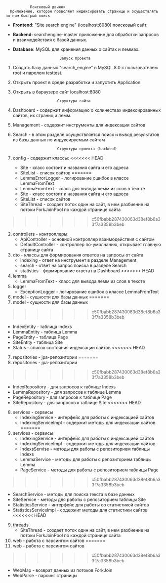 

               Поисковый движок
      Приложение, которое позволяет индексировать страницы и осуществлять по ним быстрый поиск

- **Frontend:** "Site search engine" (localhost:8080) поисковый сайт.
- **Backend:** searchengine-master приложение для обработки запросов и взаимодействия с базой данных.
- **Database:** MySQL для хранения данных о сайтах и леммах.

                           Запуск проекта
1. Создать базу данных "search_engine" в MySQL 8.0 с пользователем root и паролем testtest.
2. Открыть проект в среде разработки и запустить Application
3. Открыть в бараузере сайт localhost:8080
   
                           Структура сайта
1. Dashboard - содержит информацию о количествах индексированных сайтов, их страниц и лемм.
2. Management - содержит инструменты для индексации сайтов
3. Search - в этом разделе осуществляется поиск и вывод результатов из базы данных по индуксируемым сайтам

                           Структура проекта (backend)
1. config - содержит классы:
<<<<<<< HEAD
   - Site - класс состоит и названия сайта и его адреса
   - SiteList - список сайтов
=======
   - LemmaErrorLogger - логирование ошибок в классе LemmaFromText
   - LemmaFromText - класс для вывода лемм из слов в тексте
   - Site - класс состоит и названия сайта и его адреса
   - SiteList - список сайтов
   - SiteThread - создает поток один на сайт, в нем разбиение на потоки ForkJoinPool по каждой странице сайта
>>>>>>> c50fbabb287430063d38ef8b6a33f7a3358b3beb
2. controllers - контроллеры:
   - ApiController - основной контроллер взаимодействия с сайтом
   - DefaultController - контроллер по-умолчанию, открывает главную страницу сайта
3. dto - классы для формирования ответов на запросы от сайта
   - indexing - ответ на инструмент в разделе Management
   - search - ответ на запрос поиска в разделе Search
   - statistics - формирование ответа на Dashboard
<<<<<<< HEAD
4. lemma 
   - LemmaFromText - класс для вывода лемм из слов в тексте
5. logger 
   - ExceptionLogger - логирование ошибок в классе LemmaFromText
6. model - сущности для базы данных
=======
4. model - сущности для базы данных
>>>>>>> c50fbabb287430063d38ef8b6a33f7a3358b3beb
   - IndexEntity - таблица Indexs
   - LemmaEntity - таблица Lemma
   - PageEntity - таблица Page
   - SiteEntity - таблица Site
   - Status - список состояния индексации сайтов
<<<<<<< HEAD
7. repositories - jpa-репозитории
=======
5. repositories - jpa-репозитории
>>>>>>> c50fbabb287430063d38ef8b6a33f7a3358b3beb
   - IndexRepository - для запросов к таблице Indexs
   - LemmaRepository - для запросов к таблице Lemma
   - PageRepository - для запросов к таблице Page
   - SiteRepository - для запросов к таблице Site
<<<<<<< HEAD
8. services - сервисы
   - IndexingService - интерфейс для работы с индексацией сайтов
   - IndexingServiceImpl - содержит методы для индексации сайтов
=======
6. services - сервисы
   - IndexingService - интерфейс для работы с индексацией сайтов
   - IndexingServiceImpl - содержит методы для индексации сайтов
   - IndexsServise - методы для работы с репозиторием таблицы Indexs
   - LemmaService - методы для работы с репозиторием таблицы Lemma
   - PageService - методы для работы с репозиторием таблицы Page
>>>>>>> c50fbabb287430063d38ef8b6a33f7a3358b3beb
   - SearchService - методы для поиска текста в базе данных
   - SiteService - методы для работы с репозиторием таблицы Site
   - StatisticsService - интерфейс для работы со статистикой сайтов
   - StatisticsServiceImpl - содержит методы для статистики  сайтов
<<<<<<< HEAD
9. threads 
   - SiteThread - создает поток один на сайт, в нем разбиение на потоки ForkJoinPool по каждой странице сайта
10. web - работа с парсингом сайтов
=======
7. web - работа с парсингом сайтов
>>>>>>> c50fbabb287430063d38ef8b6a33f7a3358b3beb
   - WebMap - возврат данных из потоков ForkJoin
   - WebParse - парсинг страницы